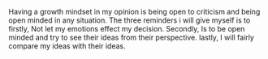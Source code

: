 Having a growth mindset in my opinion is being open to criticism and being open minded in any situation.
The three reminders i will give myself is to firstly, Not let my emotions effect my decision.
Secondly, Is to be open minded and try to see their ideas from their perspective.
lastly, I will fairly compare my ideas with their ideas.
